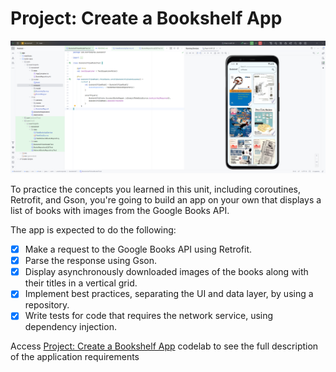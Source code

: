 # Project: Create a Bookshelf App

![Screen App](screenshots/img.png)

To practice the concepts you learned in this unit, including coroutines,
Retrofit, and Gson, you're going to build an app on your own that displays a
list of books with images from the Google Books API.

The app is expected to do the following:

- [x] Make a request to the Google Books API using Retrofit.
- [x] Parse the response using Gson.
- [x] Display asynchronously downloaded images of the books along with their
  titles in a vertical grid.
- [x] Implement best practices, separating the UI and data layer, by using a
  repository.
- [x] Write tests for code that requires the network service, using dependency
  injection.

Access [Project: Create a Bookshelf App](https://developer.android.com/codelabs/basic-android-kotlin-compose-bookshelf) codelab to see the full description of the application requirements